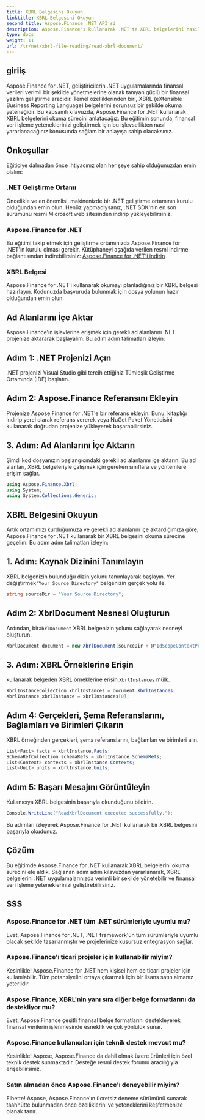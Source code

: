 ```yaml
---
title: XBRL Belgesini Okuyun
linktitle: XBRL Belgesini Okuyun
second_title: Aspose.Finance .NET API'si
description: Aspose.Finance'ı kullanarak .NET'te XBRL belgelerini nasıl okuyacağınızı öğrenin. Finansal veri işleme yeteneklerinizi zahmetsizce geliştirin. #Aspose #Finans #XBRL
type: docs
weight: 11
url: /tr/net/xbrl-file-reading/read-xbrl-document/
---
```

## giriiş
Aspose.Finance for .NET, geliştiricilerin .NET uygulamalarında finansal verileri verimli bir şekilde yönetmelerine olanak tanıyan güçlü bir finansal yazılım geliştirme aracıdır. Temel özelliklerinden biri, XBRL (eXtensible Business Reporting Language) belgelerini sorunsuz bir şekilde okuma yeteneğidir. Bu kapsamlı kılavuzda, Aspose.Finance for .NET kullanarak XBRL belgelerini okuma sürecini anlatacağız. Bu eğitimin sonunda, finansal veri işleme yeteneklerinizi geliştirmek için bu işlevsellikten nasıl yararlanacağınız konusunda sağlam bir anlayışa sahip olacaksınız.
## Önkoşullar
Eğiticiye dalmadan önce ihtiyacınız olan her şeye sahip olduğunuzdan emin olalım:
### .NET Geliştirme Ortamı
Öncelikle ve en önemlisi, makinenizde bir .NET geliştirme ortamının kurulu olduğundan emin olun. Henüz yapmadıysanız, .NET SDK'nın en son sürümünü resmi Microsoft web sitesinden indirip yükleyebilirsiniz.
### Aspose.Finance for .NET
Bu eğitimi takip etmek için geliştirme ortamınızda Aspose.Finance for .NET'in kurulu olması gerekir. Kütüphaneyi aşağıda verilen resmi indirme bağlantısından indirebilirsiniz:
[Aspose.Finance for .NET'i indirin](https://releases.aspose.com/finance/net/)
### XBRL Belgesi
Aspose.Finance for .NET'i kullanarak okumayı planladığınız bir XBRL belgesi hazırlayın. Kodunuzda başvuruda bulunmak için dosya yolunun hazır olduğundan emin olun.
## Ad Alanlarını İçe Aktar
Aspose.Finance'ın işlevlerine erişmek için gerekli ad alanlarını .NET projenize aktararak başlayalım. Bu adım adım talimatları izleyin:
## Adım 1: .NET Projenizi Açın
.NET projenizi Visual Studio gibi tercih ettiğiniz Tümleşik Geliştirme Ortamında (IDE) başlatın.
## Adım 2: Aspose.Finance Referansını Ekleyin
Projenize Aspose.Finance for .NET'e bir referans ekleyin. Bunu, kitaplığı indirip yerel olarak referans vererek veya NuGet Paket Yöneticisini kullanarak doğrudan projenize yükleyerek başarabilirsiniz.
## 3. Adım: Ad Alanlarını İçe Aktarın
Şimdi kod dosyanızın başlangıcındaki gerekli ad alanlarını içe aktarın. Bu ad alanları, XBRL belgeleriyle çalışmak için gereken sınıflara ve yöntemlere erişim sağlar.
```csharp
using Aspose.Finance.Xbrl;
using System;
using System.Collections.Generic;
```
## XBRL Belgesini Okuyun
Artık ortamımızı kurduğumuza ve gerekli ad alanlarını içe aktardığımıza göre, Aspose.Finance for .NET kullanarak bir XBRL belgesini okuma sürecine geçelim. Bu adım adım talimatları izleyin:
## 1. Adım: Kaynak Dizinini Tanımlayın
 XBRL belgenizin bulunduğu dizin yolunu tanımlayarak başlayın. Yer değiştirmek`"Your Source Directory"` belgenizin gerçek yolu ile.
```csharp
string sourceDir = "Your Source Directory";
```
## Adım 2: XbrlDocument Nesnesi Oluşturun
 Ardından, bir`XbrlDocument` XBRL belgenizin yolunu sağlayarak nesneyi oluşturun.
```csharp
XbrlDocument document = new XbrlDocument(sourceDir + @"IdScopeContextPeriodStartAfterEnd.xml");
```
## 3. Adım: XBRL Örneklerine Erişin
 kullanarak belgeden XBRL örneklerine erişin.`XbrlInstances` mülk.
```csharp
XbrlInstanceCollection xbrlInstances = document.XbrlInstances;
XbrlInstance xbrlInstance = xbrlInstances[0];
```
## Adım 4: Gerçekleri, Şema Referanslarını, Bağlamları ve Birimleri Çıkarın
XBRL örneğinden gerçekleri, şema referanslarını, bağlamları ve birimleri alın.
```csharp
List<Fact> facts = xbrlInstance.Facts;
SchemaRefCollection schemaRefs = xbrlInstance.SchemaRefs;
List<Context> contexts = xbrlInstance.Contexts;
List<Unit> units = xbrlInstance.Units;
```
## Adım 5: Başarı Mesajını Görüntüleyin
Kullanıcıya XBRL belgesinin başarıyla okunduğunu bildirin.
```csharp
Console.WriteLine("ReadXbrlDocument executed successfully.");
```
Bu adımları izleyerek Aspose.Finance for .NET kullanarak bir XBRL belgesini başarıyla okudunuz.
## Çözüm
Bu eğitimde Aspose.Finance for .NET kullanarak XBRL belgelerini okuma sürecini ele aldık. Sağlanan adım adım kılavuzdan yararlanarak, XBRL belgelerini .NET uygulamalarınızda verimli bir şekilde yönetebilir ve finansal veri işleme yeteneklerinizi geliştirebilirsiniz.
## SSS
### Aspose.Finance for .NET tüm .NET sürümleriyle uyumlu mu?
Evet, Aspose.Finance for .NET, .NET framework'ün tüm sürümleriyle uyumlu olacak şekilde tasarlanmıştır ve projelerinize kusursuz entegrasyon sağlar.
### Aspose.Finance'ı ticari projeler için kullanabilir miyim?
Kesinlikle! Aspose.Finance for .NET hem kişisel hem de ticari projeler için kullanılabilir. Tüm potansiyelini ortaya çıkarmak için bir lisans satın almanız yeterlidir.
### Aspose.Finance, XBRL'nin yanı sıra diğer belge formatlarını da destekliyor mu?
Evet, Aspose.Finance çeşitli finansal belge formatlarını destekleyerek finansal verilerin işlenmesinde esneklik ve çok yönlülük sunar.
### Aspose.Finance kullanıcıları için teknik destek mevcut mu?
Kesinlikle! Aspose, Aspose.Finance da dahil olmak üzere ürünleri için özel teknik destek sunmaktadır. Desteğe resmi destek forumu aracılığıyla erişebilirsiniz.
### Satın almadan önce Aspose.Finance'ı deneyebilir miyim?
Elbette! Aspose, Aspose.Finance'ın ücretsiz deneme sürümünü sunarak taahhütte bulunmadan önce özelliklerini ve yeteneklerini keşfetmenize olanak tanır.